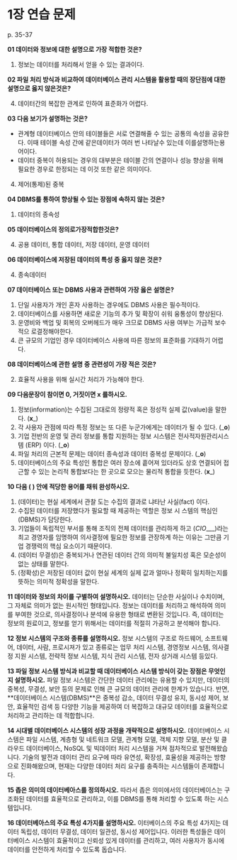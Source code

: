 # 1장 연습 문제

p. 35-37

**01 데이터와 정보에 대한 설명으로 가장 적합한 것은?**

1. 정보는 데이터를 처리해서 얻을 수 있는 결과이다.


**02 파일 처리 방식과 비교하여 데이터베이스 관리 시스템을 활용할 때의 장단점에 대한 설명으로 옳지 않은것은?**


4. 데이터간의 복잡한 관계로 인하여 표준화가 어렵다.

**03 다음 보기가 설명하는 것은?**

- 관계형 데이터베이스 안의 테이블들은 서로 연결해줄 수 있는 공통의 속성을 공유한다. 이때 테이블 속성 간에 같은데이터가 여러 번 나타날수 있는데 이를설명하는용어이다.
- 데이터 중복이 허용되는 경우의 대부분은 테이블 간의 연결이나 성능 향상을 위해 필요한 경우로 한정되는 데 이것 또한 같은 의미이다.


4. 제어(통제)된 중복

**04 DBMS를 통하여 향상될 수 있는 장점에 속하지 않는 것은?**

1. 데이터의 종속성


**05 데이터베이스의 정의로가장적합한것은?**


4. 공용 데이터, 통합 데이터, 저장 데이터, 운영 데이터

**06 데이터베이스에 저장된 데이터의 특성 중 옳지 않은 것은?**


4. 종속데이터

**07 데이터베이스 또는 DBMS 사용과 관련하여 가장 옳은 설명은?**

1. 단일 사용자가 개인 혼자 사용하는 경우에도 DBMS 사용은 필수적이다.
2. 데이터베이스를 사용하면 새로운 기능의 추가 및 확장이 쉬워 융통성이 향상된다.
3. 운영비와 백업 및 회복의 오버헤드가 매우 크므로 DBMS 사용 여부는 가급적 보수적으 로결정해야한다.
4. 큰 규모의 기업인 경우 데이터베이스 사용에 따른 정보의 표준화를 기대하기 어렵다.

**08 데이터베이스에 관한 설명 중 관련성이 가장 적은 것은?**


2. 효율적 사용을 위해 실시간 처리가 가능해야 한다.


**09 다음문장이 참이면 0, 거짓이면 x 를하시오.**

1. 정보(information)는 수집된 그대로의 정량적 혹은 정성적 실제 값(value)을 말한다. (__x___)
2. 각 사용자 관점에 따라 특정 정보는 또 다른 누군가에게는 데이터가 될 수 있다. (___o__)
3. 기업 전반의 운영 및 관리 정보를 통합 지원하는 정보 시스템은 전사적자원관리시스템 (ERP) 이다. (___o__)
4. 파일 처리의 근본적 문제는 데이터 종속성과 데이터 중복성 문제이다. (___o__)
5. 데이터베이스의 주요 특성인 통합은 여러 장소에 흩어져 있더라도 상호 연결되어 접근할 수 있는 논리적 통합보다는 한 곳으로 모으는 물리적 통합을 듯한다. (__x___)

**10 다음 ( ) 안에 적당한 용어를 채워 완성하시오.**

1. (데이터)는 현실 세계에서 관찰 도는 수집의 결과로 냐타난 사실(fact) 이다.
2. 수집된 데이터를 저장했다가 필요할 때 제공하는 역할은 정보 시 스템의 핵심인 (DBMS)가 담당한다.
3. 기업들이 독립적인 부서를 통해 조직의 전체 데이터를 관리하게 하고 (_CIO____)라는 최고 경영자를 임명하여 의사결정에 필요한 정보를 관장하계 하는 이유는 그만큼 기업 경쟁력의 핵심 요소이기 때문이다.
4. (데이터 무결성)은 중복되거나 연관된 데이터 간의 의미적 불일치성 혹은 모순성이 없는 상태를 말한다.
5. (정확성)은 저장된 데이터 값이 현실 세계의 실제 값과 얼마나 정확히 일치하는지를 뜻하는 의미적 정확성을 말한다.

**11 데이터와 정보의 차이를 구별하여 설명하시오.**
데이터는 단순한 사실이나 수치이며, 그 자체로 의미가 없는 원시적인 형태입니다.
정보는 데이터를 처리하고 해석하여 의미를 부여한 것으로, 의사결정이나 분석에 유용한 형태로 변환된 것입니다.
즉, 데이터는 정보의 원료이고, 정보를 얻기 위해서는 데이터를 적절히 가공하고 분석해야 합니다.

**12 정보 시스템의 구조와 종류를 설명하시오.**
정보 시스템의 구조로 하드웨어, 소프트웨어, 데이터, 사람, 프로시져가 있고 종류로는 
업무 처리 시스템, 경영정보 시스템, 의사결정 지원 시스템, 전략적 정보 시스템, 지식 관리 시스템, 전자 상거래 시스템 등있다.

**13 파일 정보 시스템 방식과 비교할 때 데이터베이스 시스템 방식이 갖는 장점은 무엇인지 설명하시오.**
파일 정보 시스템은 간단한 데이터 관리에는 유용할 수 있지만, 데이터의 중복성, 무결성, 보안 등의 문제로 인해 큰 규모의 데이터 관리에 한계가 있습니다. 반면, **데이터베이스 시스템(DBMS)**은 중복성 감소, 데이터 무결성 유지, 동시성 제어, 보안, 효율적인 검색 등 다양한 기능을 제공하여 더 복잡하고 대규모 데이터를 효율적으로 처리하고 관리하는 데 적합합니다.

**14 시대별 데이터베이스 시스템의 성장 과정을 개략적으로 설명하시오.**
데이터베이스 시스템은 파일 시스템, 계층형 및 네트워크 모델, 관계형 모델, 객체 지향 모델, 분산 및 클라우드 데이터베이스, NoSQL 및 빅데이터 처리 시스템을 거쳐 점차적으로 발전해왔습니다.
기술의 발전과 데이터 관리 요구에 따라 유연성, 확장성, 효율성을 제공하는 방향으로 진화해왔으며, 현재는 다양한 데이터 처리 요구를 충족하는 시스템들이 존재합니다.

**15 좁은 의미의 데이터베아스를 정의하시오.**
따라서 좁은 의미에서의 데이터베이스는 구조화된 데이터를 효율적으로 관리하고, 이를 DBMS를 통해 처리할 수 있도록 하는 시스템입니다.

**16 데이터베아스의 주요 특성 4가지를 설명하시오.**
이터베이스의 주요 특성 4가지는 데이터 독립성, 데이터 무결성, 데이터 일관성, 동시성 제어입니다. 이러한 특성들은 데이터베이스 시스템이 효율적이고 신뢰성 있게 데이터를 관리하고, 여러 사용자가 동시에 데이터를 안전하게 처리할 수 있도록 돕습니다.
